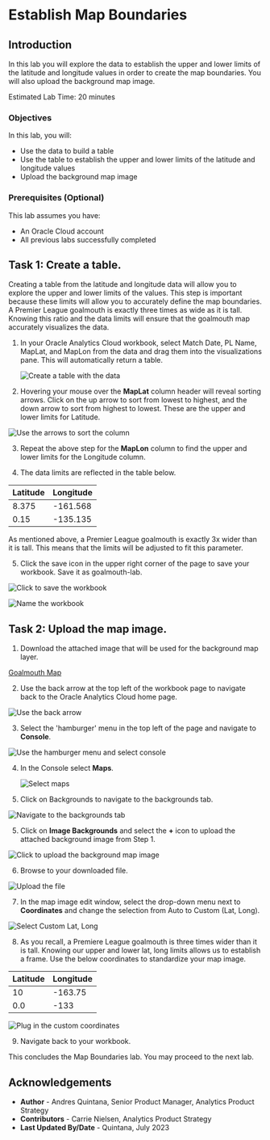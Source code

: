 # Establish Map Boundaries

## Introduction

In this lab you will explore the data to establish the upper and lower limits of the latitude and longitude values in order to create the map boundaries. You will also upload the background map image. 

Estimated Lab Time: 20 minutes

### Objectives

In this lab, you will:
* Use the data to build a table 
* Use the table to establish the upper and lower limits of the latitude and longitude values
* Upload the background map image

### Prerequisites (Optional)

This lab assumes you have:
* An Oracle Cloud account
* All previous labs successfully completed

## Task 1: Create a table.
Creating a table from the latitude and longitude data will allow you to explore the upper and lower limits of the values. This step is important because these limits will allow you to accurately define the map boundaries. A Premier League goalmouth is exactly three times as wide as it is tall. Knowing this ratio and the data limits will ensure that the goalmouth map accurately visualizes the data.

1. In your Oracle Analytics Cloud workbook, select Match Date, PL Name, MapLat, and MapLon from the data and drag them into the visualizations pane. This will automatically return a table. 

	![Create a table with the data](images/create-table1.png)

2. Hovering your mouse over the **MapLat** column header will reveal sorting arrows. Click on the up arrow to sort from lowest to highest, and the down arrow to sort from highest to lowest. These are the upper and lower limits for Latitude. 

  ![Use the arrows to sort the column](images/create-table2.png)

3. Repeat the above step for the **MapLon** column to find the upper and lower limits for the Longitude column. 

4. The data limits are reflected in the table below. 
  
  | Latitude | Longitude | 
  | --- | --- |
  | 8.375 | -161.568 |
  | 0.15 | -135.135 |
  
As mentioned above, a Premier League goalmouth is exactly 3x wider than it is tall. This means that the limits will be adjusted to fit this parameter. 

5. Click the save icon in the upper right corner of the page to save your workbook. Save it as goalmouth-lab.

  ![Click to save the workbook](images/create-table3.png)

  ![Name the workbook](images/save-workbook1.png)

## Task 2: Upload the map image.

1. Download the attached image that will be used for the background map layer. 

  [Goalmouth Map](files/pl-goalmouth.png)

2. Use the back arrow at the top left of the workbook page to navigate back to the Oracle Analytics Cloud home page. 

  ![Use the back arrow](images/map-navigate1.png)

3. Select the 'hamburger' menu in the top left of the page and navigate to **Console**.

  ![Use the hamburger menu and select console](images/map-navigate2.png)

4. In the Console select **Maps**. 

	![Select maps](images/map-navigate3.png)

5. Click on Backgrounds to navigate to the backgrounds tab. 

  ![Navigate to the backgrounds tab](images/map-navigate4.png)

5. Click on **Image Backgrounds** and select the **+** icon to upload the attached background image from Step 1. 

  ![Click to upload the background map image](images/map-navigate5.png)

6. Browse to your downloaded file.

  ![Upload the file](images/map-navigate6.png)

7. In the map image edit window, select the drop-down menu next to **Coordinates** and change the selection from Auto to Custom (Lat, Long).

  ![Select Custom Lat, Long](images/map-navigate7.png)

8. As you recall, a Premiere League goalmouth is three times wider than it is tall. Knowing our upper and lower lat, long limits allows us to establish a frame. Use the below coordinates to standardize your map image. 

  | Latitude | Longitude | 
  | --- | --- |
  | 10 | -163.75 |
  | 0.0 | -133 |


  ![Plug in the custom coordinates](images/map-navigate8.png)

9. Navigate back to your workbook. 

This concludes the Map Boundaries lab. You may proceed to the next lab.


## Acknowledgements
* **Author** - Andres Quintana, Senior Product Manager, Analytics Product Strategy
* **Contributors** -  Carrie Nielsen, Analytics Product Strategy
* **Last Updated By/Date** - Quintana, July 2023
